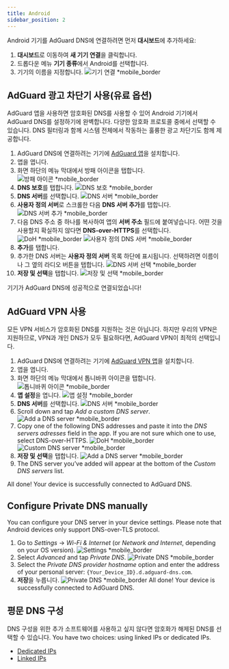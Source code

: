 ```yaml
---
title: Android
sidebar_position: 2
---
```


Android 기기를 AdGuard DNS에 연결하려면 먼저 **대시보드**에 추가하세요:

1. **대시보드**로 이동하여 **새 기기 연결**을 클릭합니다.
2. 드롭다운 메뉴 **기기 종류**에서 Android를 선택합니다.
3. 기기의 이름을 지정합니다.
   ![기기 연결 \*mobile\_border](https://cdn.adtidy.org/content/kb/dns/private/new_dns/connect/android_ab/choose_android.png)

## AdGuard 광고 차단기 사용(유료 옵션)

AdGuard 앱을 사용하면 암호화된 DNS를 사용할 수 있어 Android 기기에서 AdGuard DNS를 설정하기에 완벽합니다. 다양한 암호화 프로토콜 중에서 선택할 수 있습니다. DNS 필터링과 함께 시스템 전체에서 작동하는 훌륭한 광고 차단기도 함께 제공합니다.

1. AdGuard DNS에 연결하려는 기기에 [AdGuard 앱](https://adguard.com/adguard-android/overview.html)을 설치합니다.
2. 앱을 엽니다.
3. 화면 하단의 메뉴 막대에서 방패 아이콘을 탭합니다.
   ![방패 아이콘 \*mobile\_border](https://cdn.adtidy.org/content/kb/dns/private/new_dns/connect/android_ab/android_step3.png)
4. **DNS 보호**를 탭합니다.
   ![DNS 보호 \*mobile\_border](https://cdn.adtidy.org/content/kb/dns/private/new_dns/connect/android_ab/android_step4.png)
5. **DNS 서버**를 선택합니다.
   ![DNS 서버 \*mobile\_border](https://cdn.adtidy.org/content/kb/dns/private/new_dns/connect/android_ab/android_step5.png)
6. **사용자 정의 서버**로 스크롤한 다음 **DNS 서버 추가**를 탭합니다.
   ![DNS 서버 추가 \*mobile\_border](https://cdn.adtidy.org/content/kb/dns/private/new_dns/connect/android_ab/android_step6.png)
7. 다음 DNS 주소 중 하나를 복사하여 앱의 **서버 주소** 필드에 붙여넣습니다. 어떤 것을 사용할지 확실하지 않다면 **DNS-over-HTTPS**를 선택합니다.
   ![DoH \*mobile\_border](https://cdn.adtidy.org/content/kb/dns/private/new_dns/connect/android_ab/android_step7_1.png)
   ![사용자 정의 DNS 서버 \*mobile\_border](https://cdn.adtidy.org/content/kb/dns/private/new_dns/connect/android_ab/android_step7_2.png)
8. **추가**를 탭합니다.
9. 추가한 DNS 서버는 **사용자 정의 서버** 목록 하단에 표시됩니다. 선택하려면 이름이나 그 옆의 라디오 버튼을 탭합니다.
   ![DNS 서버 선택 \*mobile\_border](https://cdn.adtidy.org/content/kb/dns/private/new_dns/connect/android_ab/android_step_9.png)
10. **저장 및 선택**을 탭합니다.
    ![저장 및 선택 \*mobile\_border](https://cdn.adtidy.org/content/kb/dns/private/new_dns/connect/android_ab/android_step10.png)

기기가 AdGuard DNS에 성공적으로 연결되었습니다!

## AdGuard VPN 사용

모든 VPN 서비스가 암호화된 DNS를 지원하는 것은 아닙니다. 하지만 우리의 VPN은 지원하므로, VPN과 개인 DNS가 모두 필요하다면, AdGuard VPN이 최적의 선택입니다.

1. AdGuard DNS에 연결하려는 기기에 [AdGuard VPN 앱](https://adguard-vpn.com/android/overview.html)을 설치합니다.
2. 앱을 엽니다.
3. 화면 하단의 메뉴 막대에서 톱니바퀴 아이콘을 탭합니다.
   ![톱니바퀴 아이콘 \*mobile\_border](https://cdn.adtidy.org/content/kb/dns/private/new_dns/connect/android_vpn/android_step3.png)
4. **앱 설정**을 엽니다.
   ![앱 설정 \*mobile\_border](https://cdn.adtidy.org/content/kb/dns/private/new_dns/connect/android_vpn/android_step4.png)
5. **DNS 서버**를 선택합니다.
   ![DNS 서버 \*mobile\_border](https://cdn.adtidy.org/content/kb/dns/private/new_dns/connect/android_vpn/android_step5.png)
6. Scroll down and tap _Add a custom DNS server_.
   ![Add a DNS server \*mobile\_border](https://cdn.adtidy.org/content/kb/dns/private/new_dns/connect/android_vpn/android_step6.png)
7. Copy one of the following DNS addresses and paste it into the _DNS servers adresses_ field in the app. If you are not sure which one to use, select DNS-over-HTTPS.
   ![DoH \*mobile\_border](https://cdn.adtidy.org/content/kb/dns/private/new_dns/connect/android_vpn/android_step7_1.png)
   ![Custom DNS server \*mobile\_border](https://cdn.adtidy.org/content/kb/dns/private/new_dns/connect/android_vpn/android_step7_2.png)
8. **저장 및 선택**을 탭합니다.
   ![Add a DNS server \*mobile\_border](https://cdn.adtidy.org/content/kb/dns/private/new_dns/connect/android_vpn/android_step8.png)
9. The DNS server you’ve added will appear at the bottom of the _Custom DNS servers_ list.

All done! Your device is successfully connected to AdGuard DNS.

## Configure Private DNS manually

You can configure your DNS server in your device settings. Please note that Android devices only support DNS-over-TLS protocol.

1. Go to _Settings_ → _Wi-Fi & Internet_ (or _Network and Internet_, depending on your OS version).
   ![Settings \*mobile\_border](https://cdn.adtidy.org/content/kb/dns/private/new_dns/connect/android_manual/manual_step1.png)
2. Select _Advanced_ and tap _Private DNS_.
   ![Private DNS \*mobile\_border](https://cdn.adtidy.org/content/kb/dns/private/new_dns/connect/android_manual/manual_step2.png)
3. Select the _Private DNS provider hostname_ option and enter the address of your personal server: `{Your_Device_ID}.d.adguard-dns.com`.
4. **저장**을 누릅니다.
   ![Private DNS \*mobile\_border](https://cdn.adtidy.org/content/kb/dns/private/new_dns/connect/android_manual/manual_step4.png)
   All done! Your device is successfully connected to AdGuard DNS.

## 평문 DNS 구성

DNS 구성을 위한 추가 소프트웨어를 사용하고 싶지 않다면 암호화가 해제된 DNS를 선택할 수 있습니다. You have two choices: using linked IPs or dedicated IPs.

- [Dedicated IPs](/private-dns/connect-devices/other-options/dedicated-ip.md)
- [Linked IPs](/private-dns/connect-devices/other-options/linked-ip.md)
